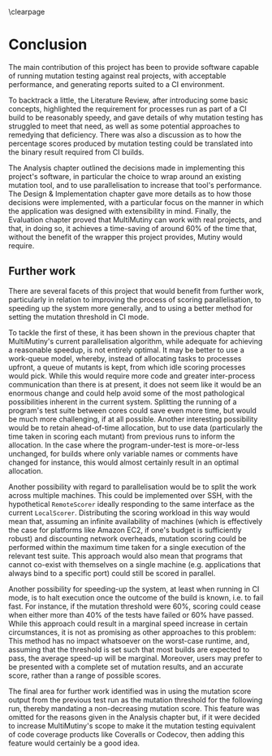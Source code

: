 \clearpage

# Conclusion

The main contribution of this project has been to provide software capable of running mutation testing against real projects, with acceptable performance, and generating reports suited to a CI environment.

To backtrack a little, the Literature Review, after introducing some basic concepts, highlighted the requirement for processes run as part of a CI build to be reasonably speedy, and gave details of why mutation testing has struggled to meet that need, as well as some potential approaches to remedying that deficiency. There was also a discussion as to how the percentage scores produced by mutation testing could be translated into the binary result required from CI builds.

The Analysis chapter outlined the decisions made in implementing this project's software, in particular the choice to wrap around an existing mutation tool, and to use parallelisation to increase that tool's performance. The Design & Implementation chapter gave more details as to how those decisions were implemented, with a particular focus on the manner in which the application was designed with extensibility in mind. Finally, the Evaluation chapter proved that MultiMutiny can work with real projects, and that, in doing so, it achieves a time-saving of around 60% of the time that, without the benefit of the wrapper this project provides, Mutiny would require.

## Further work

There are several facets of this project that would benefit from further work, particularly in relation to improving the process of scoring parallelisation, to speeding up the system more generally, and to using a better method for setting the mutation threshold in CI mode.

To tackle the first of these, it has been shown in the previous chapter that MultiMutiny's current parallelisation algorithm, while adequate for achieving a reasonable speedup, is not entirely optimal. It may be better to use a work-queue model, whereby, instead of allocating tasks to processes upfront, a queue of mutants is kept, from which idle scoring processes would pick. While this would require more code and greater inter-process communication than there is at present, it does not seem like it would be an enormous change and could help avoid some of the most pathological possibilities inherent in the current system. Splitting the running of a program's test suite between cores could save even more time, but would be much more challenging, if at all possible. Another interesting possibility would be to retain ahead-of-time allocation, but to use data (particularly the time taken in scoring each mutant) from previous runs to inform the allocation. In the case where the program-under-test is more-or-less unchanged, for builds where only variable names or comments have changed for instance, this would almost certainly result in an optimal allocation.

Another possibility with regard to parallelisation would be to split the work across multiple machines. This could be implemented over SSH, with the hypothetical `RemoteScorer` ideally responding to the same interface as the current `LocalScorer`. Distributing the scoring workload in this way would mean that, assuming an infinite availability of machines (which is effectively the case for platforms like Amazon EC2, if one's budget is sufficiently robust) and discounting network overheads, mutation scoring could be performed within the maximum time taken for a single execution of the relevant test suite. This approach would also mean that programs that cannot co-exist with themselves on a single machine (e.g. applications that always bind to a specific port) could still be scored in parallel.

Another possibility for speeding-up the system, at least when running in CI mode, is to halt execution once the outcome of the build is known, i.e. to fail fast. For instance, if the mutation threshold were 60%, scoring could cease when either more than 40% of the tests have failed or 60% have passed. While this approach could result in a marginal speed increase in certain circumstances, it is not as promising as other approaches to this problem: This method has no impact whatsoever on the worst-case runtime, and, assuming that the threshold is set such that most builds are expected to pass, the average speed-up will be marginal. Moreover, users may prefer to be presented with a complete set of mutation results, and an accurate score, rather than a range of possible scores.

The final area for further work identified was in using the mutation score output from the previous test run as the mutation threshold for the following run, thereby mandating a non-decreasing mutation score. This feature was omitted for the reasons given in the Analysis chapter but, if it were decided to increase MultiMutiny's scope to make it the mutation testing equivalent of code coverage products like Coveralls or Codecov, then adding this feature would certainly be a good idea.
